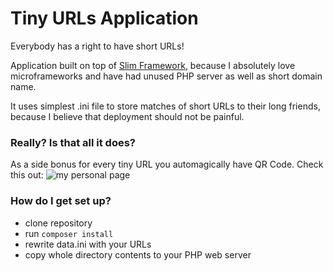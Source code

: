 # Tiny URLs Application #

Everybody has a right to have short URLs!

Application built on top of [Slim Framework](http://slimframework.com), because I absolutely love microframeworks and have had unused PHP server as well as short domain name.

It uses simplest .ini file to store matches of short URLs to their long friends, because I believe that deployment should not be painful.

### Really? Is that all it does? ###

As a side bonus for every tiny URL you automagically have QR Code.
Check this out:
![my personal page](http://mnt.so/me/qr?size=300 "Scan this picture with your mobile device’s QR Reader")

### How do I get set up? ###

* clone repository
* run `composer install`
* rewrite data.ini with your URLs
* copy whole directory contents to your PHP web server
